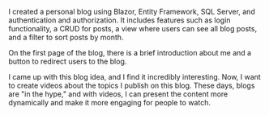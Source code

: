I created a personal blog using Blazor, Entity Framework, SQL Server, and authentication and authorization. It includes features such as login functionality, a CRUD for posts, a view where users can see all blog posts, and a filter to sort posts by month.

On the first page of the blog, there is a brief introduction about me and a button to redirect users to the blog.

I came up with this blog idea, and I find it incredibly interesting. Now, I want to create videos about the topics I publish on this blog. These days, blogs are "in the hype," and with videos, I can present the content more dynamically and make it more engaging for people to watch.
